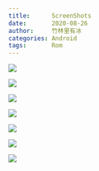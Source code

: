```yaml
---
title:      ScreenShots
date:       2020-08-26
author:     竹林里有冰
categories: Android
tags:       Rom
---
```


![](https://storage.zhullyb.top/PicBed/Screenshot_20200826-050019_Lawnchair.png?raw)

![](https://storage.zhullyb.top/PicBed/Screenshot_20200826-050033_Lawnchair.png?raw)

![](https://storage.zhullyb.top/PicBed/Screenshot_20200826-050027552.jpg?raw)

![](https://storage.zhullyb.top/PicBed/Screenshot_20200826-050044887.jpg?raw)

![](https://storage.zhullyb.top/PicBed/Screenshot_20200826-050218_Settings.png?raw)

![](https://storage.zhullyb.top/PicBed/Screenshot_20200826-050158524.jpg?raw)

![](https://storage.zhullyb.top/PicBed/vlcsnap-2020-08-26-05h27m38s527.png?raw)
